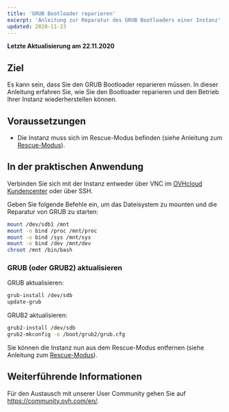 ```yaml
---
title: 'GRUB Bootloader reparieren'
excerpt: 'Anleitung zur Reparatur des GRUB Bootloaders einer Instanz'
updated: 2020-11-23
---
```


**Letzte Aktualisierung am 22.11.2020**

## Ziel

Es kann sein, dass Sie den GRUB Bootloader reparieren müssen. In dieser Anleitung erfahren Sie, wie Sie den Bootloader reparieren und den Betrieb Ihrer Instanz wiederherstellen können.

## Voraussetzungen

- Die Instanz muss sich im Rescue-Modus befinden (siehe Anleitung zum [Rescue-Modus](/pages/public_cloud/compute/put_an_instance_in_rescue_mode)).

## In der praktischen Anwendung

Verbinden Sie sich mit der Instanz entweder über VNC im [OVHcloud Kundencenter](https://www.ovh.com/auth/?action=gotomanager&from=https://www.ovh.de/&ovhSubsidiary=de) oder über SSH.

Geben Sie folgende Befehle ein, um das Dateisystem zu mounten und die Reparatur von GRUB zu starten:

```sh
mount /dev/sdb1 /mnt
mount -o bind /proc /mnt/proc
mount -o bind /sys /mnt/sys
mount -o bind /dev /mnt/dev
chroot /mnt /bin/bash
```

### GRUB (oder GRUB2) aktualisieren

GRUB aktualisieren:

```sh
grub-install /dev/sdb
update-grub
```

GRUB2 aktualisieren:

```sh
grub2-install /dev/sdb
grub2-mkconfig -o /boot/grub2/grub.cfg
```

Sie können die Instanz nun aus dem Rescue-Modus entfernen (siehe Anleitung zum [Rescue-Modus](/pages/public_cloud/compute/put_an_instance_in_rescue_mode)).

## Weiterführende Informationen

Für den Austausch mit unserer User Community gehen Sie auf <https://community.ovh.com/en/>.